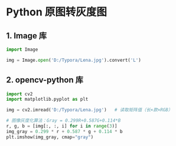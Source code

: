 # Python 原图转灰度图

## 1. Image 库

```python
import Image

img = Image.open('D:/Typora/Lena.jpg').convert('L')
```



## 2. opencv-python 库

```python
import cv2
import matplotlib.pyplot as plt

img = cv2.imread('D:/Typora/Lena.jpg')   # 读取矩阵值（长×款×RGB）

# 图像灰度化算法：Gray = 0.299R+0.587G+0.114*B
r, g, b = [img[:, :, i] for i in range(3)]
img_gray = 0.299 * r + 0.587 * g + 0.114 * b
plt.imshow(img_gray, cmap="gray")
```

